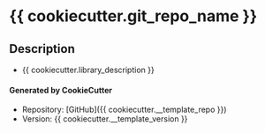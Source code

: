 # {{ cookiecutter.git_repo_name }}

## Description
* {{ cookiecutter.library_description }}

#### Generated by CookieCutter
* Repository: [GitHub]({{ cookiecutter.__template_repo }})
* Version: {{ cookiecutter.__template_version }}
